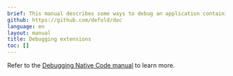 ```yaml
---
brief: This manual describes some ways to debug an application containing native extensions.
github: https://github.com/defold/doc
language: en
layout: manual
title: Debugging extensions
toc: []
---
```


Refer to the [Debugging Native Code manual](/manuals/debugging-native-code) to learn more.